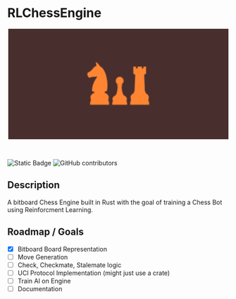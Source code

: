 
# RLChessEngine
<p align="center"><img src="./RLChessEngineLogo.png" alt="RLChessEngineLogo" width="500" height="250" style="display: block; margin: 0 auto" /></p> <br>

![Static Badge](https://img.shields.io/badge/version-1.0.0-orange) ![GitHub contributors](https://img.shields.io/github/contributors/sracha4355/RLChessEngine?color=brown) 

## Description
A bitboard Chess Engine built in Rust with the goal of training a Chess Bot using Reinforcment Learning.

## Roadmap / Goals
- [x] Bitboard  Board Representation
- [ ] Move Generation
- [ ] Check, Checkmate, Stalemate logic
- [ ] UCI Protocol Implementation (might just use a crate)
- [ ] Train AI on Engine
- [ ] Documentation
